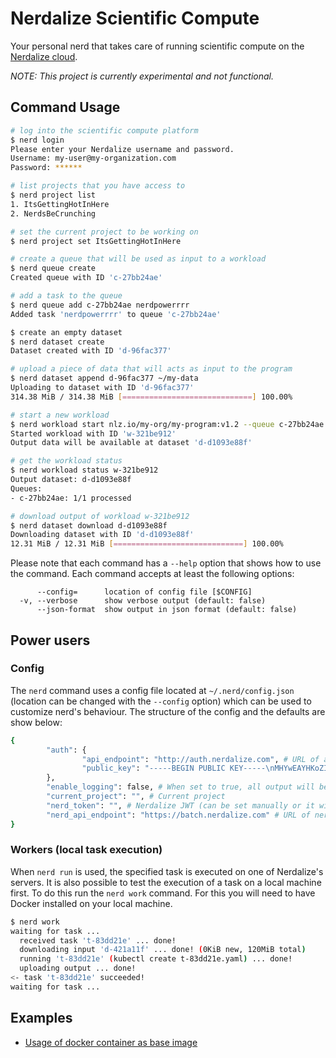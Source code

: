 # Nerdalize Scientific Compute
Your personal nerd that takes care of running scientific compute on the [Nerdalize cloud](http://nerdalize.com/cloud/).

_NOTE: This project is currently experimental and not functional._

## Command Usage

```bash
# log into the scientific compute platform
$ nerd login
Please enter your Nerdalize username and password.
Username: my-user@my-organization.com
Password: ******

# list projects that you have access to
$ nerd project list
1. ItsGettingHotInHere
2. NerdsBeCrunching

# set the current project to be working on
$ nerd project set ItsGettingHotInHere

# create a queue that will be used as input to a workload
$ nerd queue create
Created queue with ID 'c-27bb24ae'

# add a task to the queue
$ nerd queue add c-27bb24ae nerdpowerrrr
Added task 'nerdpowerrrr' to queue 'c-27bb24ae'

$ create an empty dataset
$ nerd dataset create
Dataset created with ID 'd-96fac377'

# upload a piece of data that will acts as input to the program
$ nerd dataset append d-96fac377 ~/my-data
Uploading to dataset with ID 'd-96fac377'
314.38 MiB / 314.38 MiB [=============================] 100.00%

# start a new workload
$ nerd workload start nlz.io/my-org/my-program:v1.2 --queue c-27bb24ae --dataset d-96fac377 --no-of-workers 5
Started workload with ID 'w-321be912'
Output data will be available at dataset 'd-d1093e88f'

# get the workload status
$ nerd workload status w-321be912
Output dataset: d-d1093e88f
Queues: 
- c-27bb24ae: 1/1 processed

# download output of workload w-321be912
$ nerd dataset download d-d1093e88f
Downloading dataset with ID 'd-d1093e88f'
12.31 MiB / 12.31 MiB [=============================] 100.00%
```

Please note that each command has a `--help` option that shows how to use the command.
Each command accepts at least the following options:
```
      --config=      location of config file [$CONFIG]
  -v, --verbose      show verbose output (default: false)
      --json-format  show output in json format (default: false)
```

## Power users

### Config

The `nerd` command uses a config file located at `~/.nerd/config.json` (location can be changed with the `--config` option) which can be used to customize nerd's behaviour.
The structure of the config and the defaults are show below:
```bash
{
        "auth": {
                "api_endpoint": "http://auth.nerdalize.com", # URL of authentication server
                "public_key": "-----BEGIN PUBLIC KEY-----\nMHYwEAYHKoZIzj0CAQYFK4EEACIDYgAEAkYbLnam4wo+heLlTZEeh1ZWsfruz9nk\nkyvc4LwKZ8pez5KYY76H1ox+AfUlWOEq+bExypcFfEIrJkf/JXa7jpzkOWBDF9Sa\nOWbQHMK+vvUXieCJvCc9Vj084ABwLBgX\n-----END PUBLIC KEY-----" # Public key used to verify JWT signature
        },
        "enable_logging": false, # When set to true, all output will be logged to ~/.nerd/log
        "current_project": "", # Current project
        "nerd_token": "", # Nerdalize JWT (can be set manually or it will be set by `nerd login`)
        "nerd_api_endpoint": "https://batch.nerdalize.com" # URL of nerdalize API (NCE)
}
```

### Workers (local task execution)

When `nerd run` is used, the specified task is executed on one of Nerdalize's servers. It is also possible to test the execution of a task on a local machine first. To do this run the `nerd work` command. For this you will need to have Docker installed on your local machine.
```bash
$ nerd work
waiting for task ...
  received task 't-83dd21e' ... done!
  downloading input 'd-421a11f' ... done! (0KiB new, 120MiB total)
  running 't-83dd21e' (kubectl create t-83dd21e.yaml) ... done!
  uploading output ... done!
<- task 't-83dd21e' succeeded!
waiting for task ...
```

## Examples

* [Usage of docker container as base image](examples/docker-base-image)
